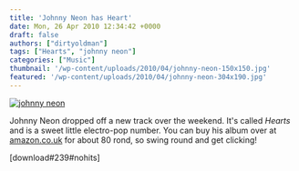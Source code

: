 ```yaml
---
title: 'Johnny Neon has Heart'
date: Mon, 26 Apr 2010 12:34:42 +0000
draft: false
authors: ["dirtyoldman"]
tags: ["Hearts", "johnny neon"]
categories: ["Music"]
thumbnail: '/wp-content/uploads/2010/04/johnny-neon-150x150.jpg'
featured: '/wp-content/uploads/2010/04/johnny-neon-304x190.jpg'
---
```


[![](/wp-content/uploads/2010/04/johnny-neon.jpg "johnny neon")](/2010/04/26/johnny-neon-has-heart/johnny-neon-3/)

Johnny Neon dropped off a new track over the weekend. It's called _Hearts_ and is a sweet little electro-pop number. You can buy his album over at [amazon.co.uk](http://www.amazon.co.uk/Johnny-Neon/dp/B002NS4F08/ref=sr_1_1?ie=UTF8&s=dmusic&qid=1272284516&sr=8-1) for about 80 rond, so swing round and get clicking!

\[download#239#nohits\]

